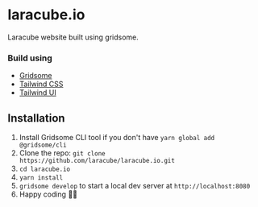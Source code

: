 # laracube.io

Laracube website built using gridsome.

### Build using

- [Gridsome](https://gridsome.org/)
- [Tailwind CSS](https://tailwindcss.com/)
- [Tailwind UI](https://tailwindui.com/)

## Installation

1. Install Gridsome CLI tool if you don't have `yarn global add @gridsome/cli`
2. Clone the repo: `git clone https://github.com/laracube/laracube.io.git`
3. `cd laracube.io`
4. `yarn install`
5. `gridsome develop` to start a local dev server at `http://localhost:8080`
6. Happy coding 🎉🙌
